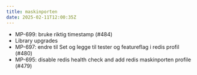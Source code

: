 ```yaml
---
title: maskinporten
date: 2025-02-11T12:00:35Z
---
```

- MP-699: bruke riktig timestamp (#484)
- Library upgrades
- MP-697: endre til Set og legge til tester og featureflag i redis profil (#480)
- MP-695: disable redis health check and add redis maskinporten profile (#479)

